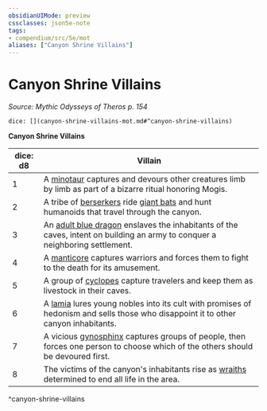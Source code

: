 ```yaml
---
obsidianUIMode: preview
cssclasses: json5e-note
tags:
- compendium/src/5e/mot
aliases: ["Canyon Shrine Villains"]
---
```

# Canyon Shrine Villains
*Source: Mythic Odysseys of Theros p. 154* 

`dice: [](canyon-shrine-villains-mot.md#^canyon-shrine-villains)`

**Canyon Shrine Villains**

| dice: d8 | Villain |
|----------|---------|
| 1 | A [minotaur](compendium/bestiary/monstrosity/minotaur.md) captures and devours other creatures limb by limb as part of a bizarre ritual honoring Mogis. |
| 2 | A tribe of [berserkers](compendium/bestiary/humanoid/berserker.md) ride [giant bats](compendium/bestiary/beast/giant-bat.md) and hunt humanoids that travel through the canyon. |
| 3 | An [adult blue dragon](compendium/bestiary/dragon/adult-blue-dragon.md) enslaves the inhabitants of the caves, intent on building an army to conquer a neighboring settlement. |
| 4 | A [manticore](compendium/bestiary/monstrosity/manticore.md) captures warriors and forces them to fight to the death for its amusement. |
| 5 | A group of [cyclopes](compendium/bestiary/giant/cyclops.md) capture travelers and keep them as livestock in their caves. |
| 6 | A [lamia](compendium/bestiary/monstrosity/lamia.md) lures young nobles into its cult with promises of hedonism and sells those who disappoint it to other canyon inhabitants. |
| 7 | A vicious [gynosphinx](compendium/bestiary/monstrosity/gynosphinx.md) captures groups of people, then forces one person to choose which of the others should be devoured first. |
| 8 | The victims of the canyon's inhabitants rise as [wraiths](compendium/bestiary/undead/wraith.md) determined to end all life in the area. |
^canyon-shrine-villains